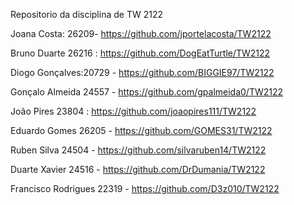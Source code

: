 Repositorio da disciplina de TW 2122


Joana Costa: 26209- https://github.com/jportelacosta/TW2122

Bruno Duarte 26216 : https://github.com/DogEatTurtle/TW2122

Diogo Gonçalves:20729 - https://github.com/BIGGIE97/TW2122

Gonçalo Almeida 24557 - https://github.com/gpalmeida0/TW2122

João Pires 23804 : https://github.com/joaopires111/TW2122

Eduardo Gomes 26205 - https://github.com/GOMES31/TW2122

Ruben Silva 24504 - https://github.com/silvaruben14/TW2122

Duarte Xavier 24516 - https://github.com/DrDumania/TW2122

Francisco Rodrigues 22319 - https://github.com/D3z010/TW2122
